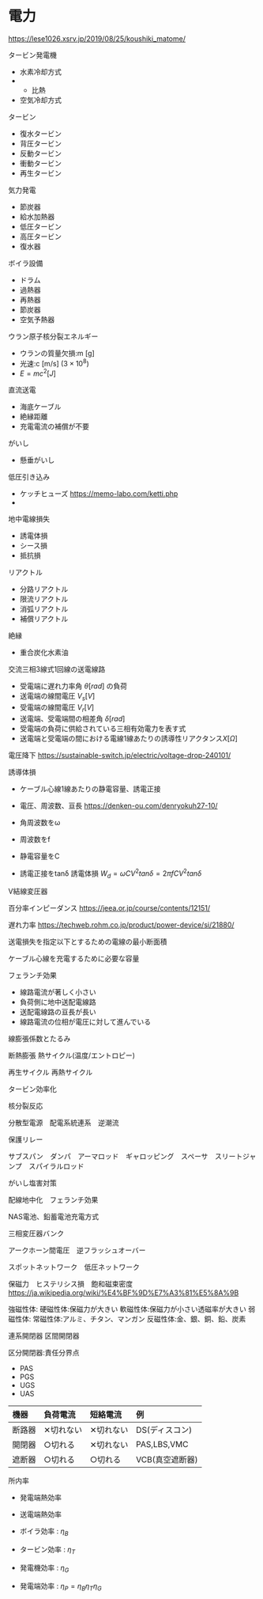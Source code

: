 # 電力

https://lese1026.xsrv.jp/2019/08/25/koushiki_matome/

タービン発電機
- 水素冷却方式
- - 比熱
- 空気冷却方式

タービン
- 復水タービン
- 背圧タービン
- 反動タービン
- 衝動タービン
- 再生タービン

気力発電
- 節炭器
- 給水加熱器
- 低圧タービン
- 高圧タービン
- 復水器

ボイラ設備
- ドラム
- 過熱器
- 再熱器
- 節炭器
- 空気予熱器



ウラン原子核分裂エネルギー
- ウランの質量欠損:m [g]
- 光速:c [m/s] ($3×10^8$)
- $E = mc^2 [J]$


直流送電
- 海底ケーブル
- 絶縁距離
- 充電電流の補償が不要


がいし
- 懸垂がいし


低圧引き込み
- ケッチヒューズ https://memo-labo.com/ketti.php
- 

地中電線損失
- 誘電体損
- シース損
- 抵抗損

リアクトル
- 分路リアクトル
- 限流リアクトル
- 消弧リアクトル
- 補償リアクトル

絶縁
- 重合炭化水素油

交流三相3線式1回線の送電線路
- 受電端に遅れ力率角 $θ [rad]$ の負荷
- 送電端の線間電圧 $V_s [V]$
- 受電端の線間電圧 $V_r [V]$
- 送電端、受電端間の相差角 $δ [rad]$
- 受電端の負荷に供給されている三相有効電力を表す式
- 送電端と受電端の間における電線1線あたりの誘導性リアクタンス$X [Ω]$
  



電圧降下
https://sustainable-switch.jp/electric/voltage-drop-240101/

誘導体損
- ケーブル心線1線あたりの静電容量、誘電正接
- 電圧、周波数、亘長
https://denken-ou.com/denryokuh27-10/

- 角周波数をω
- 周波数をf
- 静電容量をC
- 誘電正接をtanδ
誘電体損 $W_d = ωCV^2tanδ = 2πfCV^2tanδ$


V結線変圧器

百分率インピーダンス
https://jeea.or.jp/course/contents/12151/

遅れ力率
https://techweb.rohm.co.jp/product/power-device/si/21880/

送電損失を指定以下とするための電線の最小断面積

ケーブル心線を充電するために必要な容量

フェランチ効果
- 線路電流が著しく小さい
- 負荷側に地中送配電線路
- 送配電線路の亘長が長い
- 線路電流の位相が電圧に対して進んでいる
  


線膨張係数とたるみ


断熱膨張
熱サイクル(温度/エントロピー)

再生サイクル
再熱サイクル

タービン効率化

核分裂反応


分散型電源　配電系統連系　逆潮流

保護リレー


サブスパン　ダンパ　アーマロッド　ギャロッピング　スペーサ　スリートジャンプ　スパイラルロッド

がいし塩害対策

配線地中化　フェランチ効果

NAS電池、鉛蓄電池充電方式

三相変圧器バンク

アークホーン間電圧　逆フラッシュオーバー

スポットネットワーク　低圧ネットワーク

保磁力　ヒステリシス損　飽和磁束密度
https://ja.wikipedia.org/wiki/%E4%BF%9D%E7%A3%81%E5%8A%9B

強磁性体:
硬磁性体:保磁力が大きい
軟磁性体:保磁力が小さい透磁率が大きい
弱磁性体:
常磁性体:アルミ、チタン、マンガン
反磁性体:金、銀、銅、鉛、炭素




連系開閉器
区間開閉器

区分開閉器:責任分界点
- PAS
- PGS
- UGS
- UAS

機器|負荷電流|短絡電流|例|
:--|:--|:--|:--|
断路器|✕切れない|✕切れない|DS(ディスコン)
開閉器|○切れる|✕切れない|PAS,LBS,VMC
遮断器|○切れる|○切れる|VCB(真空遮断器)


所内率
- 発電端熱効率
- 送電端熱効率


- ボイラ効率 : $η_B$
- タービン効率 : $η_T$
- 発電機効率 : $η_G$
- 発電端効率 : $η_P = η_Bη_Tη_G$
